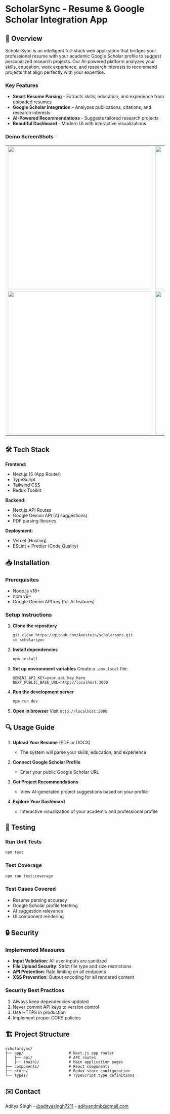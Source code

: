 # ScholarSync - Resume & Google Scholar Integration App

## 🚀 Overview

ScholarSync is an intelligent full-stack web application that bridges your professional resume with your academic Google Scholar profile to suggest personalized research projects. Our AI-powered platform analyzes your skills, education, work experience, and research interests to recommend projects that align perfectly with your expertise.

### Key Features
- **Smart Resume Parsing** - Extracts skills, education, and experience from uploaded resumes
- **Google Scholar Integration** - Analyzes publications, citations, and research interests
- **AI-Powered Recommendations** - Suggests tailored research projects
- **Beautiful Dashboard** - Modern UI with interactive visualizations

### Demo ScreenShots

<table>
  <tr>
    <td><img src="https://github.com/user-attachments/assets/2e4798d8-0c05-49d0-925f-bbc02936d912" width="450"/></td>
    <td><img src="https://github.com/user-attachments/assets/9b9d6d76-a2a0-402d-b570-354c96a870fe" width="450"/></td>
  </tr>
  <tr>
    <td><img src="https://github.com/user-attachments/assets/562244e5-e387-4b8e-b9b5-44547f975663" width="450"/></td>
    <td><img src="https://github.com/user-attachments/assets/e5b49a21-330a-4e3d-b9b1-6b4fda88d058" width="450"/></td>
  </tr>
</table>



## 🛠️ Tech Stack

**Frontend:**
- Next.js 15 (App Router)
- TypeScript
- Tailwind CSS
- Redux Toolkit

**Backend:**
- Next.js API Routes
- Google Gemini API (AI suggestions)
- PDF parsing libraries

**Deployment:**
- Vercel (Hosting)
- ESLint + Prettier (Code Quality)

## 📥 Installation

### Prerequisites
- Node.js v18+
- npm v9+
- Google Gemini API key (for AI features)

### Setup Instructions

1. **Clone the repository**
   ```bash
   git clone https://github.com/Axestein/scholarsync.git
   cd scholarsync
   ```

2. **Install dependencies**
   ```bash
   npm install
   ```

3. **Set up environment variables**
   Create a `.env.local` file:
   ```env
   GEMINI_API_KEY=your_api_key_here
   NEXT_PUBLIC_BASE_URL=http://localhost:3000
   ```

4. **Run the development server**
   ```bash
   npm run dev
   ```

5. **Open in browser**
   Visit `http://localhost:3000`

## 🔍 Usage Guide

1. **Upload Your Resume** (PDF or DOCX)
   - The system will parse your skills, education, and experience

2. **Connect Google Scholar Profile**
   - Enter your public Google Scholar URL

3. **Get Project Recommendations**
   - View AI-generated project suggestions based on your profile

4. **Explore Your Dashboard**
   - Interactive visualization of your academic and professional profile

## 🧪 Testing

### Run Unit Tests
```bash
npm test
```

### Test Coverage
```bash
npm run test:coverage
```

### Test Cases Covered
- Resume parsing accuracy
- Google Scholar profile fetching
- AI suggestion relevance
- UI component rendering

## 🔒 Security

### Implemented Measures
- **Input Validation**: All user inputs are sanitized
- **File Upload Security**: Strict file type and size restrictions
- **API Protection**: Rate limiting on all endpoints
- **XSS Prevention**: Output encoding for all rendered content

### Security Best Practices
1. Always keep dependencies updated
2. Never commit API keys to version control
3. Use HTTPS in production
4. Implement proper CORS policies

## 🏗️ Project Structure

```
scholarsync/
├── app/                    # Next.js app router
│   ├── api/                # API routes
│   ├── (main)/             # Main application pages
├── components/             # React components
├── store/                  # Redux store configuration
└── types/                  # TypeScript type definitions
```

## ✉️ Contact

Aditya Singh - [@adityasingh7211](https://x.com/adityasingh7211) - adityandmb@gmail.com
